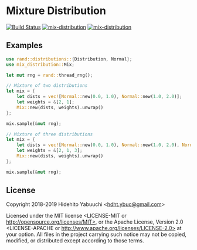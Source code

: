 # Mixture Distribution

[![Build Status][build-img]][build-link]
[![mix-distribution][cratesio-img]][cratesio-link]
[![mix-distribution][docsrs-img]][docsrs-link]

[build-img]: https://travis-ci.com/ordovicia/mix-distribution.svg?branch=master
[build-link]: https://travis-ci.com/ordovicia/mix-distribution

[cratesio-img]: https://img.shields.io/crates/v/mix-distribution.svg
[cratesio-link]: https://crates.io/crates/mix-distribution

[docsrs-img]: https://docs.rs/mix-distribution/badge.svg
[docsrs-link]: https://docs.rs/mix-distribution

## Examples

```rust
use rand::distributions::{Distribution, Normal};
use mix_distribution::Mix;

let mut rng = rand::thread_rng();

// Mixture of two distributions
let mix = {
    let dists = vec![Normal::new(0.0, 1.0), Normal::new(1.0, 2.0)];
    let weights = &[2, 1];
    Mix::new(dists, weights).unwrap()
};

mix.sample(&mut rng);

// Mixture of three distributions
let mix = {
    let dists = vec![Normal::new(0.0, 1.0), Normal::new(1.0, 2.0), Normal::new(-1.0, 1.0)];
    let weights = &[2, 1, 3];
    Mix::new(dists, weights).unwrap()
};

mix.sample(&mut rng);
```

## License

Copyright 2018-2019 Hidehito Yabuuchi \<hdht.ybuc@gmail.com\>

Licensed under the MIT license <LICENSE-MIT or http://opensource.org/licenses/MIT>, or the Apache
License, Version 2.0 <LICENSE-APACHE or http://www.apache.org/licenses/LICENSE-2.0> at your option.
All files in the project carrying such notice may not be copied, modified, or distributed except
according to those terms.
